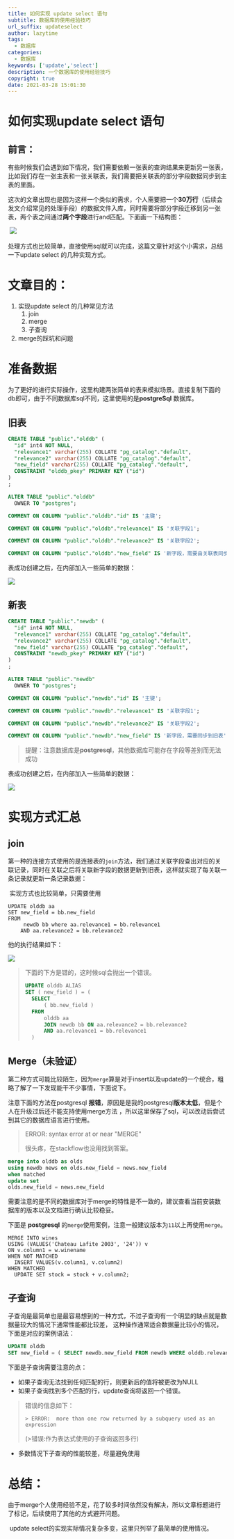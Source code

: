 ```yaml
---
title: 如何实现 update select 语句
subtitle: 数据库的使用经验技巧
url_suffix: updateselect
author: lazytime
tags:
  - 数据库
categories:
  - 数据库
keywords: ['update','select']
description: 一个数据库的使用经验技巧
copyright: true
date: 2021-03-28 15:01:30
---
```


# 如何实现update select 语句

## 前言：

​	有些时候我们会遇到如下情况，我们需要依赖一张表的查询结果来更新另一张表，比如我们存在一张主表和一张关联表，我们需要把关联表的部分字段数据同步到主表的里面。

​	这次的文章出现也是因为这样一个类似的需求，个人需要把一个**30万行**（后续会发文介绍常见的处理手段）的数据文件入库，同时需要将部分字段迁移到另一张表，两个表之间通过**两个字段**进行and匹配。下面画一下结构图：

​	![](https://gitee.com/lazyTimes/imageReposity/raw/master/img/20210315133417.png)

​	处理方式也比较简单，直接使用sql就可以完成，这篇文章针对这个小需求，总结一下update select 的几种实现方式。

<!-- more -->

# 文章目的：

1. 实现update select 的几种常见方法
   1. join
   2. merge
   3. 子查询
2. merge的踩坑和问题

# 准备数据

​	为了更好的进行实际操作，这里构建两张简单的表来模拟场景。直接复制下面的db即可，由于不同数据库sql不同，这里使用的是**postgreSql** 数据库。

## 旧表

```sql
CREATE TABLE "public"."olddb" (
  "id" int4 NOT NULL,
  "relevance1" varchar(255) COLLATE "pg_catalog"."default",
  "relevance2" varchar(255) COLLATE "pg_catalog"."default",
  "new_field" varchar(255) COLLATE "pg_catalog"."default",
  CONSTRAINT "olddb_pkey" PRIMARY KEY ("id")
)
;

ALTER TABLE "public"."olddb" 
  OWNER TO "postgres";

COMMENT ON COLUMN "public"."olddb"."id" IS '主键';

COMMENT ON COLUMN "public"."olddb"."relevance1" IS '关联字段1';

COMMENT ON COLUMN "public"."olddb"."relevance2" IS '关联字段2';

COMMENT ON COLUMN "public"."olddb"."new_field" IS '新字段，需要由关联表同步';
```

表成功创建之后，在内部加入一些简单的数据：

![](https://gitee.com/lazyTimes/imageReposity/raw/master/img/20210315134419.png)

## 新表

```sql
CREATE TABLE "public"."newdb" (
  "id" int4 NOT NULL,
  "relevance1" varchar(255) COLLATE "pg_catalog"."default",
  "relevance2" varchar(255) COLLATE "pg_catalog"."default",
  "new_field" varchar(255) COLLATE "pg_catalog"."default",
  CONSTRAINT "newdb_pkey" PRIMARY KEY ("id")
)
;

ALTER TABLE "public"."newdb" 
  OWNER TO "postgres";

COMMENT ON COLUMN "public"."newdb"."id" IS '主键';

COMMENT ON COLUMN "public"."newdb"."relevance1" IS '关联字段1';

COMMENT ON COLUMN "public"."newdb"."relevance2" IS '关联字段2';

COMMENT ON COLUMN "public"."newdb"."new_field" IS '新字段，需要同步到旧表';
```

> 提醒：注意数据库是**postgresql**，其他数据库可能存在字段等差别而无法成功 

表成功创建之后，在内部加入一些简单的数据：

![](https://gitee.com/lazyTimes/imageReposity/raw/master/img/20210315134505.png)



# 实现方式汇总

## join

​	第一种的连接方式使用的是连接表的`join`方法，我们通过关联字段查出对应的关联记录，同时在关联之后将关联新字段的数据更新到旧表，这样就实现了每关联一条记录就更新一条记录数据：

​	实现方式也比较简单，只需要使用

```plsql
UPDATE olddb aa
SET new_field = bb.new_field
FROM
	 newdb bb where aa.relevance1 = bb.relevance1 
	AND aa.relevance2 = bb.relevance2
```

他的执行结果如下：

![](https://gitee.com/lazyTimes/imageReposity/raw/master/img/20210315143721.png)

> 下面的下方是错的，这时候sql会抛出一个错误。
>
> ```sql
> UPDATE olddb ALIAS 
> SET ( new_field ) = (
> 	SELECT
> 		( bb.new_field ) 
> 	FROM
> 		olddb aa
> 		JOIN newdb bb ON aa.relevance2 = bb.relevance2 
> 		AND aa.relevance1 = bb.relevance1 
> 	)
> ```

## Merge（未验证）

第二种方式可能比较陌生，因为`merge`算是对于insert以及update的一个统合，粗略了解了一下发现能干不少事情，下面说下。

注意下面的方法在postgresql **报错**，原因是是我的postgresql**版本太低**，但是个人在升级过后还不能支持使用merge方法 ，所以这里保存了sql，可以改动后尝试到其它的数据库语言进行使用。

> ERROR:  syntax error at or near "MERGE" 
>
> 很头疼，在stackflow也没用找到答案。

```sql
merge into olddb as olds
using newdb news on olds.new_field = news.new_field
when matched
update set 
olds.new_field = news.new_field
```

需要注意的是不同的数据库对于merge的特性是不一致的，建议查看当前安装数据库的版本以及文档进行确认比较稳妥。

下面是 **postgresql** 的`merge`使用案例，注意一般建议版本为`11`以上再使用`merge`。

```plsql
MERGE INTO wines 
USING (VALUES('Chateau Lafite 2003', '24')) v
ON v.column1 = w.winename
WHEN NOT MATCHED 
  INSERT VALUES(v.column1, v.column2)
WHEN MATCHED
  UPDATE SET stock = stock + v.column2;
```

## 子查询

​	子查询是最简单也是最容易想到的一种方式，不过子查询有一个明显的缺点就是数据量较大的情况下通常性能都比较差， 这种操作通常适合数据量比较小的情况，下面是对应的案例语法：

```sql
UPDATE olddb 
SET new_field = ( SELECT newdb.new_field FROM newdb WHERE olddb.relevance1 = newdb.relevance1 AND olddb.relevance2 = newdb.relevance2 )
```

下面是子查询需要注意的点：

+ 如果子查询无法找到任何匹配的行，则更新后的值将被更改为NULL
+ 如果子查询找到多个匹配的行，update查询将返回一个错误。

> 错误的信息如下：
>
> `> ERROR:  more than one row returned by a subquery used as an expression`
>
> (\>错误:作为表达式使用的子查询返回多行)

+ 多数情况下子查询的性能较差，尽量避免使用

# 总结：

​	由于merge个人使用经验不足，花了较多时间依然没有解决，所以文章标题进行了标记，后续使用了其他的方式避开问题。

​	update select的实现实际情况复杂多变，这里只列举了最简单的使用情况。
